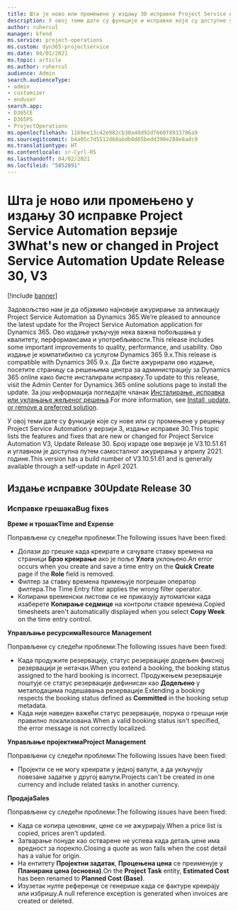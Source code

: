 ```yaml
---
title: Шта је ново или промењено у издању 30 исправке Project Service Automation верзије 3
description: У овој теми дате су функције и исправке које су доступне у издању 30 исправке за Project Service Automation верзије 3.
author: ruhercul
manager: kfend
ms.service: project-operations
ms.custom: dyn365-projectservice
ms.date: 04/01/2021
ms.topic: article
ms.author: ruhercul
audience: Admin
search.audienceType:
- admin
- customizer
- enduser
search.app:
- D365CE
- D365PS
- ProjectOperations
ms.openlocfilehash: 1169ee13c42e982cb30a40d92df660f8933786a9
ms.sourcegitcommit: b4a05c7d5512d60abdb0d05bedd390e288e8adc9
ms.translationtype: HT
ms.contentlocale: sr-Cyrl-RS
ms.lasthandoff: 04/02/2021
ms.locfileid: "5852891"
---
```

# <a name="whats-new-or-changed-in-project-service-automation-update-release-30-v3"></a><span data-ttu-id="540c4-103">Шта је ново или промењено у издању 30 исправке Project Service Automation верзије 3</span><span class="sxs-lookup"><span data-stu-id="540c4-103">What's new or changed in Project Service Automation Update Release 30, V3</span></span>

[!include [banner](../includes/psa-now-project-operations.md)]

<span data-ttu-id="540c4-104">Задовољство нам је да објавимо најновије ажурирање за апликацију Project Service Automation за Dynamics 365.</span><span class="sxs-lookup"><span data-stu-id="540c4-104">We’re pleased to announce the latest update for the Project Service Automation application for Dynamics 365.</span></span> <span data-ttu-id="540c4-105">Ово издање укључује нека важна побољшања у квалитету, перформансама и употребљивости.</span><span class="sxs-lookup"><span data-stu-id="540c4-105">This release includes some important improvements to quality, performance, and usability.</span></span> <span data-ttu-id="540c4-106">Ово издање је компатибилно са услугом Dynamics 365 9.x.</span><span class="sxs-lookup"><span data-stu-id="540c4-106">This release is compatible with Dynamics 365 9.x.</span></span> <span data-ttu-id="540c4-107">Да бисте ажурирали ово издање, посетите страницу са решењима центра за администрацију за Dynamics 365 online како бисте инсталирали исправку.</span><span class="sxs-lookup"><span data-stu-id="540c4-107">To update to this release, visit the Admin Center for Dynamics 365 online solutions page to install the update.</span></span> <span data-ttu-id="540c4-108">За још информација погледајте чланак [Инсталирање, исправка или уклањање жељеног решења](https://docs.microsoft.com/power-platform/admin/install-remove-preferred-solution).</span><span class="sxs-lookup"><span data-stu-id="540c4-108">For more information, see [Install, update, or remove a preferred solution](https://docs.microsoft.com/power-platform/admin/install-remove-preferred-solution).</span></span>

<span data-ttu-id="540c4-109">У овој теми дате су функције које су нове или су промењене у решењу Project Service Automation у верзији 3, издање исправке 30.</span><span class="sxs-lookup"><span data-stu-id="540c4-109">This topic lists the features and fixes that are new or changed for Project Service Automation V3, Update Release 30.</span></span> <span data-ttu-id="540c4-110">Број израде ове верзије је V3.10.51.61 и углавном је доступна путем самосталног ажурирања у априлу 2021. године.</span><span class="sxs-lookup"><span data-stu-id="540c4-110">This version has a build number of V3.10.51.61 and is generally available through a self-update in April 2021.</span></span>

## <a name="update-release-30"></a><span data-ttu-id="540c4-111">Издање исправке 30</span><span class="sxs-lookup"><span data-stu-id="540c4-111">Update Release 30</span></span>

### <a name="bug-fixes"></a><span data-ttu-id="540c4-112">Исправке грешака</span><span class="sxs-lookup"><span data-stu-id="540c4-112">Bug fixes</span></span>

<span data-ttu-id="540c4-113">**Време и трошак**</span><span class="sxs-lookup"><span data-stu-id="540c4-113">**Time and Expense**</span></span>

<span data-ttu-id="540c4-114">Поправљени су следећи проблеми:</span><span class="sxs-lookup"><span data-stu-id="540c4-114">The following issues have been fixed:</span></span>

- <span data-ttu-id="540c4-115">Долази до грешке када креирате и сачувате ставку времена на страници **Брзо креирање** ако је поље **Улога** уклоњено.</span><span class="sxs-lookup"><span data-stu-id="540c4-115">An error occurs when you create and save a time entry on the **Quick Create** page if the **Role** field is removed.</span></span>
- <span data-ttu-id="540c4-116">Филтер за ставку времена примењује погрешан оператор филтера.</span><span class="sxs-lookup"><span data-stu-id="540c4-116">The Time Entry filter applies the wrong filter operator.</span></span>
- <span data-ttu-id="540c4-117">Копирани временски листови се не приказују аутоматски када изаберете **Копирање седмице** на контроли ставке времена.</span><span class="sxs-lookup"><span data-stu-id="540c4-117">Copied timesheets aren't automatically displayed when you select **Copy Week** on the time entry control.</span></span>

<span data-ttu-id="540c4-118">**Управљање ресурсима**</span><span class="sxs-lookup"><span data-stu-id="540c4-118">**Resource Management**</span></span>

<span data-ttu-id="540c4-119">Поправљени су следећи проблеми:</span><span class="sxs-lookup"><span data-stu-id="540c4-119">The following issues have been fixed:</span></span>

- <span data-ttu-id="540c4-120">Када продужите резервацију, статус резервације додељен фиксној резервацији је нетачан.</span><span class="sxs-lookup"><span data-stu-id="540c4-120">When you extend a booking, the booking status assigned to the hard booking is incorrect.</span></span> <span data-ttu-id="540c4-121">Продужењем резервације поштује се статус резервације дефинисан као **Додељено** у метаподацима подешавања резервације.</span><span class="sxs-lookup"><span data-stu-id="540c4-121">Extending a booking respects the booking status defined as **Committed** in the booking setup metadata.</span></span>
- <span data-ttu-id="540c4-122">Када није наведен важећи статус резервације, порука о грешци није правилно локализована.</span><span class="sxs-lookup"><span data-stu-id="540c4-122">When a valid booking status isn't specified, the error message is not correctly localized.</span></span>

<span data-ttu-id="540c4-123">**Управљање пројектима**</span><span class="sxs-lookup"><span data-stu-id="540c4-123">**Project Management**</span></span>

<span data-ttu-id="540c4-124">Поправљени су следећи проблеми:</span><span class="sxs-lookup"><span data-stu-id="540c4-124">The following issues have been fixed:</span></span>

- <span data-ttu-id="540c4-125">Пројекти се не могу креирати у једној валути, а да укључују повезане задатке у другој валути.</span><span class="sxs-lookup"><span data-stu-id="540c4-125">Projects can't be created in one currency and include related tasks in another currency.</span></span>

<span data-ttu-id="540c4-126">**Продаја**</span><span class="sxs-lookup"><span data-stu-id="540c4-126">**Sales**</span></span>

<span data-ttu-id="540c4-127">Поправљени су следећи проблеми:</span><span class="sxs-lookup"><span data-stu-id="540c4-127">The following issues have been fixed:</span></span>

- <span data-ttu-id="540c4-128">Када се копира ценовник, цене се не ажурирају.</span><span class="sxs-lookup"><span data-stu-id="540c4-128">When a price list is copied, prices aren't updated.</span></span>
- <span data-ttu-id="540c4-129">Затварање понуде као остварене не успева када детаљ цене има вредност за порекло.</span><span class="sxs-lookup"><span data-stu-id="540c4-129">Closing a quote as won fails when the cost detail has a value for origin.</span></span>
- <span data-ttu-id="540c4-130">На ентитету **Пројектни задатак**, **Процењена цена** се преименује у **Планирана цена (основна)**.</span><span class="sxs-lookup"><span data-stu-id="540c4-130">On the **Project Task** entity, **Estimated Cost** has been renamed to **Planned Cost (Base)**.</span></span>
- <span data-ttu-id="540c4-131">Изузетак нулте референце се генерише када се фактуре креирају или избришу.</span><span class="sxs-lookup"><span data-stu-id="540c4-131">A null reference exception is generated when invoices are created or deleted.</span></span>
